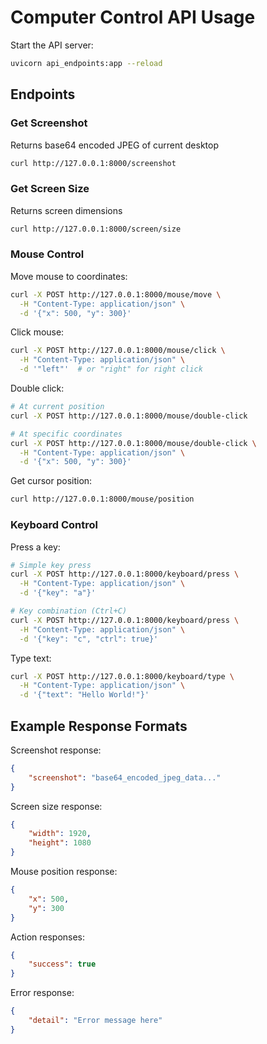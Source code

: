 # Computer Control API Usage

Start the API server:
```bash
uvicorn api_endpoints:app --reload
```

## Endpoints

### Get Screenshot
Returns base64 encoded JPEG of current desktop
```bash
curl http://127.0.0.1:8000/screenshot
```

### Get Screen Size
Returns screen dimensions
```bash
curl http://127.0.0.1:8000/screen/size
```

### Mouse Control

Move mouse to coordinates:
```bash
curl -X POST http://127.0.0.1:8000/mouse/move \
  -H "Content-Type: application/json" \
  -d '{"x": 500, "y": 300}'
```

Click mouse:
```bash
curl -X POST http://127.0.0.1:8000/mouse/click \
  -H "Content-Type: application/json" \
  -d '"left"'  # or "right" for right click
```

Double click:
```bash
# At current position
curl -X POST http://127.0.0.1:8000/mouse/double-click

# At specific coordinates
curl -X POST http://127.0.0.1:8000/mouse/double-click \
  -H "Content-Type: application/json" \
  -d '{"x": 500, "y": 300}'
```

Get cursor position:
```bash
curl http://127.0.0.1:8000/mouse/position
```

### Keyboard Control

Press a key:
```bash
# Simple key press
curl -X POST http://127.0.0.1:8000/keyboard/press \
  -H "Content-Type: application/json" \
  -d '{"key": "a"}'

# Key combination (Ctrl+C)
curl -X POST http://127.0.0.1:8000/keyboard/press \
  -H "Content-Type: application/json" \
  -d '{"key": "c", "ctrl": true}'
```

Type text:
```bash
curl -X POST http://127.0.0.1:8000/keyboard/type \
  -H "Content-Type: application/json" \
  -d '{"text": "Hello World!"}'
```

## Example Response Formats

Screenshot response:
```json
{
    "screenshot": "base64_encoded_jpeg_data..."
}
```

Screen size response:
```json
{
    "width": 1920,
    "height": 1080
}
```

Mouse position response:
```json
{
    "x": 500,
    "y": 300
}
```

Action responses:
```json
{
    "success": true
}
```

Error response:
```json
{
    "detail": "Error message here"
}
